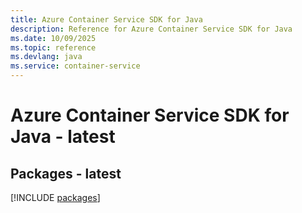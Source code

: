 ```yaml
---
title: Azure Container Service SDK for Java
description: Reference for Azure Container Service SDK for Java
ms.date: 10/09/2025
ms.topic: reference
ms.devlang: java
ms.service: container-service
---
```

# Azure Container Service SDK for Java - latest
## Packages - latest
[!INCLUDE [packages](container-service-index.md)]
